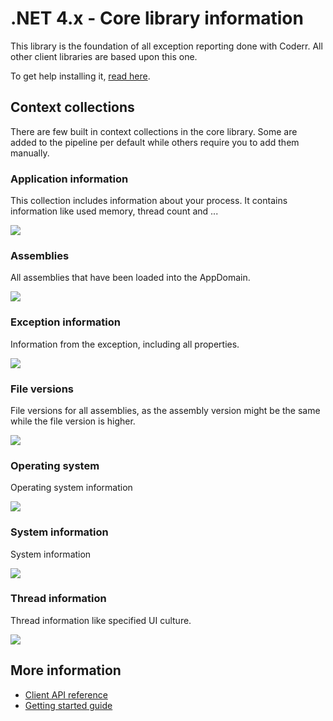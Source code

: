 .NET 4.x - Core library information
=================================

This library is the foundation of all exception reporting done with Coderr. All other client libraries are based upon this one.

To get help installing it, [read here](install.md).

## Context collections

There are  few built in context collections in the core library. Some are added to the pipeline per default while others require you to add them manually.

### Application information

This collection includes information about your process. It contains information like used memory, thread count and ...

![](/screens/libraries/core/applicationinfo.png)

### Assemblies

All assemblies that have been loaded into the AppDomain.

![](/screens/libraries/core//assemblies.png)

### Exception information

Information from the exception, including all properties.

![](/screens/libraries/core//exception.png)

### File versions

File versions for all assemblies, as the assembly version might be the same while the file version is higher.

![](/screens/libraries/core//fileversions.png)

### Operating system

Operating system information

![](/screens/libraries/core//operatingsystem.png)

### System information

System information

![](/screens/libraries/core//systeminfo.png)

### Thread information

Thread information like specified UI culture.

![](/screens/libraries/core//thread.png)

## More information

* [Client API reference](https://coderr.io/docs/api/client/)
* [Getting started guide](../../gettingstarted.md)
